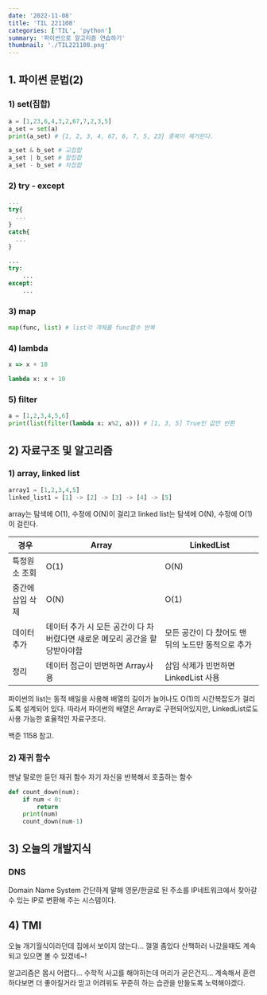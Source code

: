 ```yaml
---
date: '2022-11-08'
title: 'TIL 221108'
categories: ['TIL', 'python']
summary: '파이썬으로 알고리즘 연습하기'
thumbnail: './TIL221108.png'
---
```


## 1. 파이썬 문법(2)

### 1) set(집합)

```py
a = [1,23,6,4,3,2,67,7,2,3,5]
a_set = set(a)
print(a_set) # {1, 2, 3, 4, 67, 6, 7, 5, 23} 중복이 제거된다.

a_set & b_set # 교집합
a_set | b_set # 합집합
a_set - b_set # 차집합
```

### 2) try - except

```js
...
try{
  ...
}
catch{
  ...
}
```

```py
...
try:
	...
except:
	...
```

### 3) map

```py
map(func, list) # list각 객체를 func함수 반복
```

### 4) lambda

```js
x => x + 10
```

```py
lambda x: x + 10
```

### 5) filter

```py
a = [1,2,3,4,5,6]
print(list(filter(lambda x: x%2, a))) # [1, 3, 5] True인 값만 반환
```

## 2) 자료구조 및 알고리즘

### 1) array, linked list

```py
array1 = [1,2,3,4,5]
linked_list1 = [1] -> [2] -> [3] -> [4] -> [5]
```

array는 탐색에 O(1), 수정에 O(N)이 걸리고
linked list는 탐색에 O(N), 수정에 O(1)이 걸린다.

| 경우             | Array                                                                      | LinkedList                                         |
| ---------------- | -------------------------------------------------------------------------- | -------------------------------------------------- |
| 특정원소 조회    | O(1)                                                                       | O(N)                                               |
| 중간에 삽입 삭제 | O(N)                                                                       | O(1)                                               |
| 데이터 추가      | 데이터 추가 시 모든 공간이 다 차버렸다면 새로운 메모리 공간을 할당받아야함 | 모든 공간이 다 찼어도 맨 뒤의 노드만 동적으로 추가 |
| 정리             | 데이터 접근이 빈번하면 Array사용                                           | 삽입 삭제가 빈번하면 LinkedList 사용               |

파이썬의 list는 동적 배일을 사용해 배열의 길이가 늘어나도 O(1)의 시간복잡도가 걸리도록 설계되어 있다.
따라서 파이썬의 배열은 Array로 구현되어있지만, LinkedList로도 사용 가능한 효율적인 자료구조다.

백준 1158 참고.

### 2) 재귀 함수

맨날 말로만 듣던 재귀 함수
자기 자신을 반복해서 호출하는 함수

```py
def count_down(num):
	if num < 0:
    	return
    print(num)
    count_down(num-1)
```

## 3) 오늘의 개발지식

### DNS

Domain Name System
간단하게 말해 영문/한글로 된 주소를 IP네트워크에서 찾아갈 수 있는 IP로 변환해 주는 시스템이다.

## 4) TMI

오늘 개기월식이라던데 집에서 보이지 않는다... 껄껄
좀있다 산책하러 나갔을때도 계속 되고 있으면 볼 수 있겠네~!

알고리즘은 몹시 어렵다... 수학적 사고를 해야하는데 머리가 굳은건지... 계속해서 훈련하다보면 더 좋아질거라 믿고 어려워도 꾸준히 하는 습관을 만들도록 노력해야겠다.
